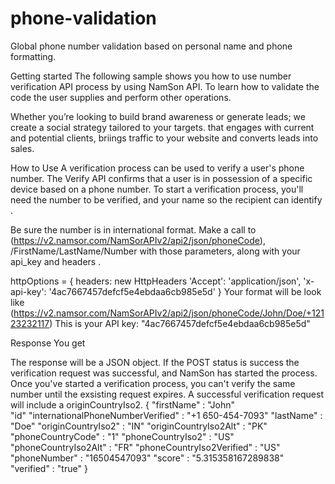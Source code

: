 # phone-validation
Global phone number validation based on personal name and phone formatting.


Getting started
The following sample shows you how to use number verification API process by using NamSon API. To learn how to validate the code the user supplies and perform other operations.

Whether you’re looking to build brand awareness or generate leads; we create a social strategy tailored to your targets. that engages with current and potential clients, briings traffic to your website and converts leads into sales.


How to Use
A verification process can be used to verify a user's phone number. The Verify API confirms that a user is in possession of a specific device based on a phone number. To start a verification process, you'll need the number to be verified, and your name so the recipient can identify .

Be sure the number is in international format. Make a call to (https://v2.namsor.com/NamSorAPIv2/api2/json/phoneCode), /FirstName/LastName/Number with those parameters, along with your api_key and headers .

httpOptions = {
headers: new HttpHeaders 
'Accept': 'application/json',
'x-api-key': '4ac7667457defcf5e4ebdaa6cb985e5d'
}
Your format will be look like (https://v2.namsor.com/NamSorAPIv2/api2/json/phoneCode/John/Doe/+12123232117)
This is your API key: "4ac7667457defcf5e4ebdaa6cb985e5d"

Response You get

The response will be a JSON object. If the POST status is success the verification request was successful, and NamSon has started the process. Once you've started a verification process, you can't verify the same number until the exsisting request expires. A successful verification request will include a originCountryIso2.
{
"firstName"	: "John" <br>
"id" "internationalPhoneNumberVerified"	: "+1 650-454-7093"
"lastName" : "Doe"
"originCountryIso2" : "IN"
"originCountryIso2Alt" : "PK"
"phoneCountryCode" : "1"
"phoneCountryIso2" : "US"
"phoneCountryIso2Alt" : "FR"
"phoneCountryIso2Verified" : "US"
"phoneNumber" :	"16504547093"
"score" : "5.315358167289838"
"verified" : "true"
}
